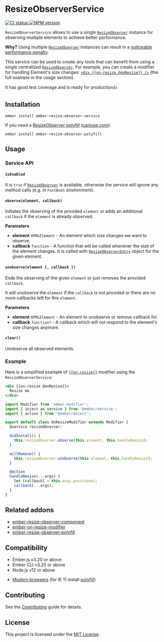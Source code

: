 # ResizeObserverService

<p>
  <a href="https://github.com/PrecisionNutrition/ember-resize-observer-service/actions?query=workflow%3ACI" target="_blank" rel="noopener noreferrer">
    <img src="https://github.com/PrecisionNutrition/ember-resize-observer-service/workflows/CI/badge.svg" alt="CI status">
  </a>

  <a href="https://www.npmjs.com/package/ember-resize-observer-service" target="_blank" rel="noopener noreferrer">
    <img src="https://img.shields.io/npm/v/ember-resize-observer-service?color=informational" alt="NPM version" />
  </a>
</p>

`ResizeObserverService` allows to use a single [`ResizeObserver`][resize-observer] instance for observing multiple elements to achieve better performance.

**Why?** Using multiple [`ResizeObserver`][resize-observer] instances can result in a [noticeable performance penalty][performance-penalty].

This service can be used to create any tools that can benefit from using a single centralized [`ResizeObserver`][resize-observer]. For example, you can create a modifier for handling Element's size changes: [`<div {{on-resize @onResize}} />`][on-resize-modifier] (the full example in the usage section).

It has good test coverage and is ready for production👍

## Installation

```
ember install ember-resize-observer-service
```

If you need a [ResizeObserver polyfill][resize-observer-polyfill] ([caniuse.com][caniuse]):

```
ember install ember-resize-observer-polyfill
```

## Usage

### Service API

#### `isEnabled`

It is `true` if [`ResizeObserver`][resize-observer] is available, otherwise the service will ignore any method calls (e.g. in `FastBoot` environment).

#### `observe(element, callback)`

Initiates the observing of the provided `element` or adds an additional `callback` if the `element` is already observed.

**Parameters**

- **element** `HTMLElement` - An element which size changes we want to observe.
- **callback** `function` - A function that will be called whenever the size of the element changes. It is called with [`ResizeObserverEntry`][resize-observer-entry] object for the given element.

#### `unobserve(element [, callback ])`

Ends the observing of the given `element` or just removes the provided `callback`.

It will unobserve the `element` if the `callback` is not provided or there are no more callbacks left for this `element`.

**Parameters**

- **element** `HTMLElement` - An element to unobserve or remove callback for.
- **callback** `function?` - A callback which will not respond to the element's size changes anymore.

#### `clear()`

Unobserve all observed elements.

### Example

Here is a simplified example of [`{{on-resize}}`][on-resize-modifier] modifier using the `ResizeObserverService`:

```hbs
<div {{on-resize @onResize}}>
  Resize me
</div>
```

```js
import Modifier from 'ember-modifier';
import { inject as service } from '@ember/service';
import { action } from '@ember/object';

export default class OnResizeModifier extends Modifier {
  @service resizeObserver;

  didInstall() {
    this.resizeObserver.observe(this.element, this.handleResize);
  }

  willRemove() {
    this.resizeObserver.unobserve(this.element, this.handleResize);
  }

  @action
  handleResize(...args) {
    let [callback] = this.args.positional;
    callback(...args);
  }
}
```

## Related addons

- [ember-resize-observer-component][resize-observer-component]
- [ember-on-resize-modifier][on-resize-modifier]
- [ember-resize-observer-polyfill][resize-observer-polyfill]

## Compatibility

* Ember.js v3.20 or above
* Ember CLI v3.20 or above
* Node.js v12 or above
- [Modern browsers][caniuse] (for IE 11 install [polyfill][resize-observer-polyfill])

## Contributing

See the [Contributing](CONTRIBUTING.md) guide for details.

## License

This project is licensed under the [MIT License](LICENSE.md).

[resize-observer]: https://developer.mozilla.org/en-US/docs/Web/API/ResizeObserver
[resize-observer-entry]: https://developer.mozilla.org/en-US/docs/Web/API/ResizeObserverEntry
[performance-penalty]: https://groups.google.com/a/chromium.org/forum/#!msg/blink-dev/z6ienONUb5A/F5-VcUZtBAAJ
[caniuse]: https://caniuse.com/#feat=resizeobserver
[resize-observer-component]: https://github.com/PrecisionNutrition/ember-resize-observer-component
[on-resize-modifier]: https://github.com/PrecisionNutrition/ember-on-resize-modifier
[resize-observer-polyfill]: https://github.com/PrecisionNutrition/ember-resize-observer-polyfill
